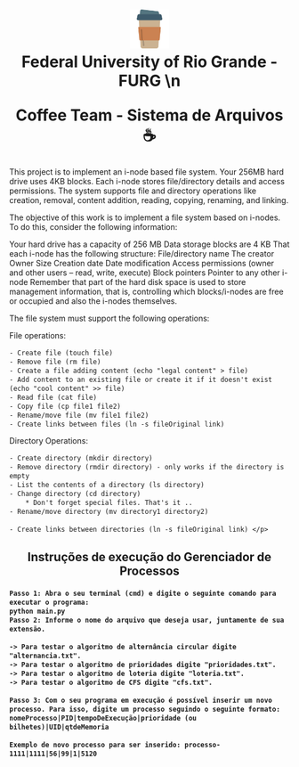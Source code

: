 <h1 align="center">
  <img src="coffe_img.png" alt="coffe" width="70">
<br>
Federal University of Rio Grande - FURG \n

Coffee Team - Sistema de Arquivos ☕ 
</h1>

<p> This project is to implement an i-node based file system. Your 256MB hard drive uses 4KB blocks. Each i-node stores file/directory details and access permissions. The system supports file and directory operations like creation, removal, content addition, reading, copying, renaming, and linking.
  
The objective of this work is to implement a file system based on i-nodes. To do this, consider the following information:

Your hard drive has a capacity of 256 MB
Data storage blocks are 4 KB
That each i-node has the following structure:
File/directory name
The creator
Owner
Size
Creation date
Date modification
Access permissions (owner and other users – read, write, execute)
Block pointers
Pointer to any other i-node
Remember that part of the hard disk space is used to store management information, that is, controlling which blocks/i-nodes are free or occupied and also the i-nodes themselves.

The file system must support the following operations:

File operations:

    - Create file (touch file)
    - Remove file (rm file)
    - Create a file adding content (echo "legal content" > file)
    - Add content to an existing file or create it if it doesn't exist (echo "cool content" >> file)
    - Read file (cat file)
    - Copy file (cp file1 file2)
    - Rename/move file (mv file1 file2)
    - Create links between files (ln -s fileOriginal link)

Directory Operations:

    - Create directory (mkdir directory)
    - Remove directory (rmdir directory) - only works if the directory is empty
    - List the contents of a directory (ls directory)
    - Change directory (cd directory)
        * Don't forget special files. That's it ..
    - Rename/move directory (mv directory1 directory2)

    - Create links between directories (ln -s fileOriginal link) </p>

<h2 align="center" >
Instruções de execução do Gerenciador de Processos
</h2>

<h4>
  
  
    Passo 1: Abra o seu terminal (cmd) e digite o seguinte comando para executar o programa:
    python main.py    
    Passo 2: Informe o nome do arquivo que deseja usar, juntamente de sua extensão.
  
    -> Para testar o algoritmo de alternância circular digite "alternancia.txt".
    -> Para testar o algoritmo de prioridades digite "prioridades.txt".
    -> Para testar o algoritmo de loteria digite "loteria.txt".
    -> Para testar o algoritmo de CFS digite "cfs.txt".

    Passo 3: Com o seu programa em execução é possível inserir um novo processo. Para isso, digite um processo seguindo o seguinte formato: 
    nomeProcesso|PID|tempoDeExecução|prioridade (ou bilhetes)|UID|qtdeMemoria

    Exemplo de novo processo para ser inserido: processo-1111|1111|56|99|1|5120
</h4>



